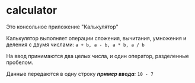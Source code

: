 # calculator

Это консольное приложение "Калькулятор"

Калькулятор выполняет операции сложения, вычитания, умножения и деления с двумя числами: <code>a + b, a - b, a * b, a / b</code>

На ввод принимаются два целых числа, и один оператор, разделенные пробелом. 

Данные передаются в одну строку _***пример ввода***:_ <code>10 - 7</code>

